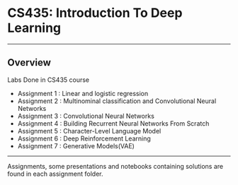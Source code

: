 # CS435: Introduction To Deep Learning
---
## Overview
Labs Done in CS435 course

* Assignment 1 : Linear and logistic regression
* Assignment 2 : Multinominal classification and Convolutional Neural Networks
* Assignment 3 : Convolutional Neural Networks
* Assignment 4 : Building Recurrent Neural Networks From Scratch
* Assignment 5 : Character-Level Language Model
* Assignment 6 : Deep Reinforcement Learning
* Assignment 7 : Generative Models(VAE)
----
Assignments, some presentations and notebooks containing solutions are found in each assignment folder.
